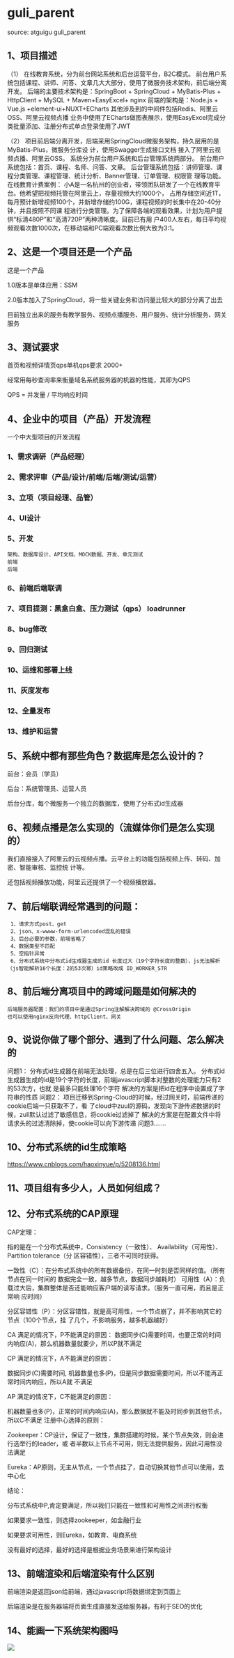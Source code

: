 # guli_parent

source: atguigu guli_parent

## 1、项目描述

（1）
在线教育系统，分为前台网站系统和后台运营平台，B2C模式。
前台用户系统包括课程、讲师、问答、文章几大大部分，使用了微服务技术架构，前后端分离开发。
后端的主要技术架构是：SpringBoot + SpringCloud + MyBatis-Plus + HttpClient + MySQL +
Maven+EasyExcel+ nginx
前端的架构是：Node.js + Vue.js +element-ui+NUXT+ECharts
其他涉及到的中间件包括Redis、阿里云OSS、阿里云视频点播
业务中使用了ECharts做图表展示，使用EasyExcel完成分类批量添加、注册分布式单点登录使用了JWT

（2）
项目前后端分离开发，后端采用SpringCloud微服务架构，持久层用的是MyBatis-Plus，微服务分库设
计，使用Swagger生成接口文档
接入了阿里云视频点播、阿里云OSS。
系统分为前台用户系统和后台管理系统两部分。
前台用户系统包括：首页、课程、名师、问答、文章。
后台管理系统包括：讲师管理、课程分类管理、课程管理、统计分析、Banner管理、订单管理、权限管
理等功能。
在线教育计费案例：
小A是一名杭州的创业者，带领团队研发了一个在线教育平台。他希望把视频托管在阿里云上，存量视频大约1000个，
占用存储空间近1T，每月预计新增视频100个，并新增存储约100G，课程视频的时长集中在20-40分钟，并且按照不同课
程进行分类管理。为了保障各端的观看效果，计划为用户提供“标清480P”和“高清720P”两种清晰度。目前已有用
户400人左右，每日平均视频观看次数1000次，在移动端和PC端观看次数比例大致为3:1。

## 2、这是一个项目还是一个产品
这是一个产品

1.0版本是单体应用：SSM

2.0版本加入了SpringCloud，将一些关键业务和访问量比较大的部分分离了出去

目前独立出来的服务有教学服务、视频点播服务、用户服务、统计分析服务、网关服务

## 3、测试要求
首页和视频详情页qps单机qps要求 2000+

经常用每秒查询率来衡量域名系统服务器的机器的性能，其即为QPS

QPS = 并发量 / 平均响应时间

## 4、企业中的项目（产品）开发流程
一个中大型项目的开发流程
### 1、需求调研（产品经理）
### 2、需求评审（产品/设计/前端/后端/测试/运营）
### 3、立项（项目经理、品管）
### 4、UI设计
### 5、开发
    架构、数据库设计、API文档、MOCK数据、开发、单元测试
    前端
    后端
### 6、前端后端联调
### 7、项目提测：黑盒白盒、压力测试（qps） loadrunner
### 8、bug修改
### 9、回归测试
### 10、运维和部署上线
### 11、灰度发布
### 12、全量发布
### 13、维护和运营

## 5、系统中都有那些角色？数据库是怎么设计的？
前台：会员（学员）

后台：系统管理员、运营人员

后台分库，每个微服务一个独立的数据库，使用了分布式id生成器

## 6、视频点播是怎么实现的（流媒体你们是怎么实现的）
我们直接接入了阿里云的云视频点播。云平台上的功能包括视频上传、转码、加密、智能审核、监控统
计等。

还包括视频播放功能，阿里云还提供了一个视频播放器。

## 7、前后端联调经常遇到的问题：
     1、请求方式post、get
     2、json、x-wwww-form-urlencoded混乱的错误
     3、后台必要的参数，前端省略了
     4、数据类型不匹配
     5、空指针异常
     6、分布式系统中分布式id生成器生成的id 长度过大（19个字符长度的整数），js无法解析（js智能解析16个长度：2的53次幂）id策略改成 ID_WORKER_STR
## 8、前后端分离项目中的跨域问题是如何解决的
    后端服务器配置：我们的项目中是通过Spring注解解决跨域的 @CrossOrigin
    也可以使用nginx反向代理、httpClient、网关
## 9、说说你做了哪个部分、遇到了什么问题、怎么解决的
问题1：
    分布式id生成器在前端无法处理，总是在后三位进行四舍五入。
    分布式id生成器生成的id是19个字符的长度，前端javascript脚本对整数的处理能力只有2的53次方，也就
    是最多只能处理16个字符
    解决的方案是把id在程序中设置成了字符串的性质
问题2：
    项目迁移到Spring-Cloud的时候，经过网关时，前端传递的cookie后端一只获取不了，看
    了cloud中zuul的源码，发现向下游传递数据的时候，zull默认过滤了敏感信息，将cookie过滤掉了
    解决的方案是在配置文件中将请求头的过滤清除掉，使cookie可以向下游传递
问题3.......
## 10、分布式系统的id生成策略
https://www.cnblogs.com/haoxinyue/p/5208136.html
## 11、项目组有多少人，人员如何组成？
## 12、分布式系统的CAP原理
CAP定理：

指的是在一个分布式系统中，Consistency（一致性）、 Availability（可用性）、Partition tolerance（分
区容错性），三者不可同时获得。

一致性（C）：在分布式系统中的所有数据备份，在同一时刻是否同样的值。（所有节点在同一时间的
数据完全一致，越多节点，数据同步越耗时）
可用性（A）：负载过大后，集群整体是否还能响应客户端的读写请求。（服务一直可用，而且是正常响
应时间）

分区容错性（P）：分区容错性，就是高可用性，一个节点崩了，并不影响其它的节点（100个节点，挂
了几个，不影响服务，越多机器越好）

CA 满足的情况下，P不能满足的原因：
数据同步(C)需要时间，也要正常的时间内响应(A)，那么机器数量就要少，所以P就不满足
 
CP 满足的情况下，A不能满足的原因：

数据同步(C)需要时间, 机器数量也多(P)，但是同步数据需要时间，所以不能再正常时间内响应，所以A就
不满足

AP 满足的情况下，C不能满足的原因：

机器数量也多(P)，正常的时间内响应(A)，那么数据就不能及时同步到其他节点，所以C不满足
注册中心选择的原则：

Zookeeper：CP设计，保证了一致性，集群搭建的时候，某个节点失效，则会进行选举行的leader，或
者半数以上节点不可用，则无法提供服务，因此可用性没法满足

Eureka：AP原则，无主从节点，一个节点挂了，自动切换其他节点可以使用，去中心化

结论：

分布式系统中P,肯定要满足，所以我们只能在一致性和可用性之间进行权衡

如果要求一致性，则选择zookeeper，如金融行业

如果要求可用性，则Eureka，如教育、电商系统

没有最好的选择，最好的选择是根据业务场景来进行架构设计

## 13、前端渲染和后端渲染有什么区别
前端渲染是返回json给前端，通过javascript将数据绑定到页面上

后端渲染是在服务器端将页面生成直接发送给服务器，有利于SEO的优化

## 14、能画一下系统架构图吗
![](img/guli架构图.png)
